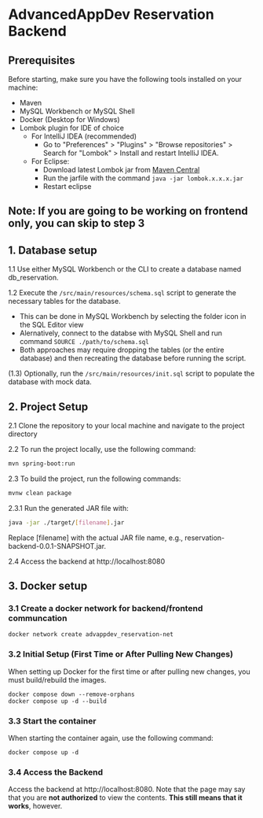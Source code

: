 


# AdvancedAppDev Reservation Backend

## Prerequisites
Before starting, make sure you have the following tools installed on your machine:
- Maven
- MySQL Workbench or MySQL Shell
- Docker (Desktop for Windows)
- Lombok plugin for IDE of choice
  - For IntelliJ IDEA (recommended)
    - Go to "Preferences" > "Plugins" > "Browse repositories" > Search for "Lombok" > Install and restart IntelliJ IDEA.
  - For Eclipse:
    - Download latest Lombok jar from [Maven Central](https://mvnrepository.com/artifact/org.projectlombok/lombok)
    - Run the jarfile with the command `java -jar lombok.x.x.x.jar`
    - Restart eclipse

## Note: If you are going to be working on frontend only, you can skip to step 3

## 1. Database setup
1.1 Use either MySQL Workbench or the CLI to create a database named db_reservation.

1.2  Execute the `/src/main/resources/schema.sql` script to generate the necessary tables for the database.
  - This can be done in MySQL Workbench by selecting the folder icon in the SQL Editor view
  - Alernatively, connect to the databse with MySQL Shell and run command `SOURCE ./path/to/schema.sql`
  - Both approaches may require dropping the tables (or the entire database) and then recreating the database before running the script.

(1.3) Optionally, run the `/src/main/resources/init.sql` script to populate the database with mock data.

## 2. Project Setup

2.1 Clone the repository to your local machine and navigate to the project directory

2.2 To run the project locally, use the following command:
```sh
mvn spring-boot:run
```

2.3 To build the project, run the following commands:
```sh
mvnw clean package
```

2.3.1 Run the generated JAR file with:
```sh
java -jar ./target/[filename].jar
```
Replace [filename] with the actual JAR file name, e.g., reservation-backend-0.0.1-SNAPSHOT.jar.

2.4 Access the backend at http://localhost:8080

## 3. Docker setup
### 3.1 Create a docker network for backend/frontend communcation
```shell
docker network create advappdev_reservation-net
```
### 3.2 Initial Setup (First Time or After Pulling New Changes)
When setting up Docker for the first time or after pulling new changes, you must build/rebuild the images.
```shell
docker compose down --remove-orphans
docker compose up -d --build
```
### 3.3 Start the container
When starting the container again, use the following command:
```shell
docker compose up -d
```

### 3.4 Access the Backend
Access the backend at http://localhost:8080.
Note that the page may say that you are **not authorized** to view the contents. **This still means that it works**, however.
